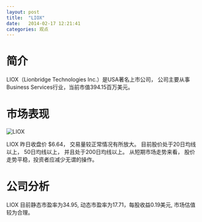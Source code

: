 ```yaml
---
layout: post
title:  "LIOX"
date:   2014-02-17 12:21:41
categories: 观点
---
```


# 简介
LIOX（Lionbridge Technologies Inc.）是USA著名上市公司，
公司主要从事Business Services行业，当前市值394.15百万美元。

# 市场表现

![LIOX](http://finviz.com/chart.ashx?t=LIOX&ty=c&ta=1&p=d&s=l)

LIOX 昨日收盘价 $6.64，
交易量较正常情况有所放大。
目前股价处于20日均线以上，
50日均线以上，
并且处于200日均线以上。
从短期市场走势来看，
股价走势平稳，投资者应减少无谓的操作。

# 公司分析
LIOX 目前静态市盈率为34.95, 动态市盈率为17.71，每股收益0.19美元,
市场估值较为合理。
